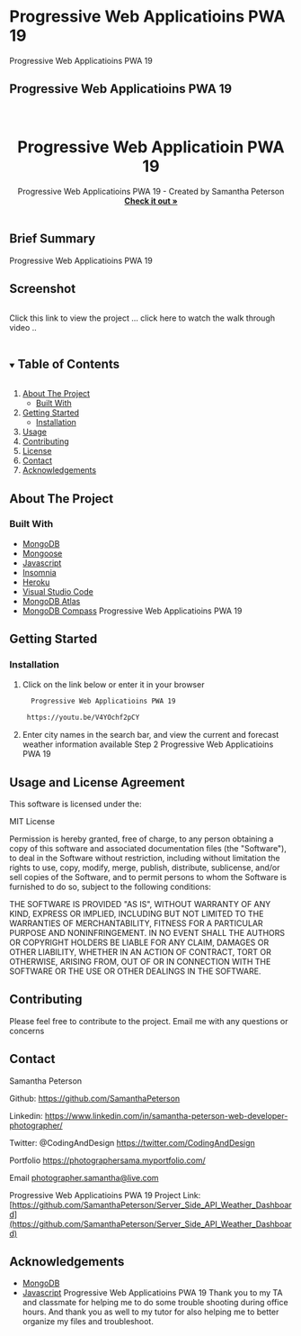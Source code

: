 # Progressive Web Applicatioins PWA 19
 Progressive Web Applicatioins PWA 19
##  Progressive Web Applicatioins PWA 19


<!-- PROJECT LOGO -->
<br />
<p align="center">


  <h1 align="center"> Progressive Web Applicatioin PWA 19</h1>

  <p align="center">
  Progressive Web Applicatioins PWA 19 - Created by Samantha Peterson
    <br />
    <a href="https://github.com/SamanthaPeterson/NoSQL-18"><strong>Check it out »</strong></a>
    <br />
    <br />
    
   
## Brief Summary 

 Progressive Web Applicatioins PWA 19
 

## Screenshot
<img width=" ">




Click this link to view the project ...
 click here to watch the walk through video ..

   
  </p>
</p>



<!-- TABLE OF CONTENTS -->
<details open="open">
  <summary><h2 style="display: inline-block">Table of Contents</h2></summary>
  <ol>
    <li>
      <a href="#about-the-project">About The Project</a>
      <ul>
        <li><a href="#built-with">Built With</a></li>
      </ul>
    </li>
    <li>
      <a href="#getting-started">Getting Started</a>
      <ul>
        <li><a href="#installation">Installation</a></li>
      </ul>
    </li>
    <li><a href="#usage">Usage</a></li>
    <li><a href="#contributing">Contributing</a></li>
    <li><a href="#license">License</a></li>
    <li><a href="#contact">Contact</a></li>
    <li><a href="#acknowledgements">Acknowledgements</a></li>
  </ol>
</details>



<!-- ABOUT THE PROJECT -->
## About The Project



### Built With

* [MongoDB](https://getbootstrap.com/)
* [Mongoose](https://www.w3schools.com/css/css_intro.asp)
* [Javascript](https://expressjs.com/)
* [Insomnia](https://developer.mozilla.org/en-US/docs/Web/HTML)
* [Heroku](https://openweathermap.org/api)
* [Visual Studio Code](https://code.visualstudio.com/)
* [MongoDB Atlas](https://getbootstrap.com/)
* [MongoDB Compass](https://getbootstrap.com/)
 Progressive Web Applicatioins PWA 19

<!-- GETTING STARTED -->
## Getting Started


### Installation

1. Click on the link below or enter it in your browser
   ```sh
     Progressive Web Applicatioins PWA 19
    
    https://youtu.be/V4YOchf2pCY
   ```
2. Enter city names in the search bar, and view the current and forecast weather information available
Step 2  Progressive Web Applicatioins PWA 19



<!-- USAGE EXAMPLES -->
## Usage and License Agreement

This software is licensed under the:

MIT License

Permission is hereby granted, free of charge, to any person obtaining a copy
of this software and associated documentation files (the "Software"), to deal
in the Software without restriction, including without limitation the rights
to use, copy, modify, merge, publish, distribute, sublicense, and/or sell
copies of the Software, and to permit persons to whom the Software is
furnished to do so, subject to the following conditions:

THE SOFTWARE IS PROVIDED "AS IS", WITHOUT WARRANTY OF ANY KIND, EXPRESS OR
IMPLIED, INCLUDING BUT NOT LIMITED TO THE WARRANTIES OF MERCHANTABILITY,
FITNESS FOR A PARTICULAR PURPOSE AND NONINFRINGEMENT. IN NO EVENT SHALL THE
AUTHORS OR COPYRIGHT HOLDERS BE LIABLE FOR ANY CLAIM, DAMAGES OR OTHER
LIABILITY, WHETHER IN AN ACTION OF CONTRACT, TORT OR OTHERWISE, ARISING FROM,
OUT OF OR IN CONNECTION WITH THE SOFTWARE OR THE USE OR OTHER DEALINGS IN THE
SOFTWARE.


<!-- CONTRIBUTING -->
## Contributing

Please feel free to contribute to the project. Email me with any questions or concerns 


<!-- CONTACT -->
## Contact

Samantha Peterson 

Github: https://github.com/SamanthaPeterson

Linkedin: https://www.linkedin.com/in/samantha-peterson-web-developer-photographer/
 
Twitter:
@CodingAndDesign
https://twitter.com/CodingAndDesign

Portfolio
https://photographersama.myportfolio.com/


Email photographer.samantha@live.com


 

 Progressive Web Applicatioins PWA 19
Project Link: [https://github.com/SamanthaPeterson/Server_Side_API_Weather_Dashboard](https://github.com/SamanthaPeterson/Server_Side_API_Weather_Dashboard)



<!-- ACKNOWLEDGEMENTS -->
## Acknowledgements

* [MongoDB](https://getbootstrap.com/)
* [Javascript](https://sequelize.org/)
 Progressive Web Applicatioins PWA 19
Thank you to my TA and classmate for helping me to do some trouble shooting during office hours. 
And thank you as well to my tutor for also helping me to better organize my files and troubleshoot. 
